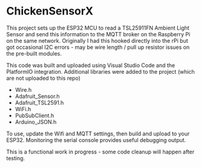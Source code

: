 # ChickenSensorX
This project sets up the ESP32 MCU to read a TSL25911FN Ambient Light Sensor and send this information to the MQTT
broker on the Raspberry Pi on the same network. Originally I had this hooked directly into the rPi but got occasional I2C errors - may be wire length / pull up
resistor issues on the pre-built modules.

This code was built and uploaded using Visual Studio Code and the PlatformIO integration.
Additional libraries were added to the project (which are not uploaded to this repo)

- Wire.h
- Adafruit_Sensor.h
- Adafruit_TSL2591.h
- WiFi.h
- PubSubClient.h
- Arduino_JSON.h

To use, update the Wifi and MQTT settings, then build and upload to your ESP32. Monitoring the serial console provides useful
debugging output.

This is a functional work in progress - some code cleanup will happen after testing.